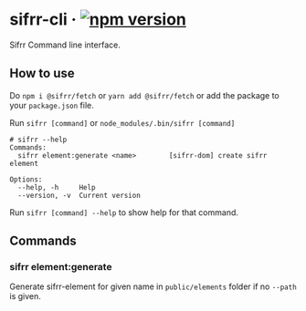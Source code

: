 # sifrr-cli · [![npm version](https://img.shields.io/npm/v/@sifrr/cli.svg)](https://www.npmjs.com/package/@sifrr/cli)

Sifrr Command line interface.

## How to use

Do `npm i @sifrr/fetch` or `yarn add @sifrr/fetch` or add the package to your `package.json` file.

Run `sifrr [command]` or `node_modules/.bin/sifrr [command]`

```terminal
# sifrr --help
Commands:
  sifrr element:generate <name>        [sifrr-dom] create sifrr element

Options:
  --help, -h     Help
  --version, -v  Current version                                  
```

Run `sifrr [command] --help` to show help for that command.

## Commands

### sifrr element:generate <name>

Generate sifrr-element for given name in `public/elements` folder if no `--path` is given.
